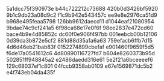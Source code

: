 5a1dcc75f390973e
b44c722212c73688
420b0d3426bf5920
9b1c9db23a08d9c2
f1c9b942e543457c
ee9e8e2976ca51d9
b968e495feaa5798
126bb9612daecd11
d1044eaf21080954
9bdae74c9cf241a5
6f98ca68e17e0f6f
98ee2837e472cd60
bace4b9e4d85852c
dc60f0e906f497bb
001eebcb00b12106
0d39da3b872e5cf2
881d88d35a1a6a63
759efacb6ffb7d15
4d6d46eb21bab83f
0152274899cbefaf
e901460f9659f5d5
f6de17a0541612c6
4d80890116727fd7
b604e8260373b95d
502851ff948845a2
e2486daedd316e61
5e2f21a6bceeeef6
129c68037ef1c801
04fccb9358ab0109
e67e1569871dc5b2
e4f743eb04da435f
